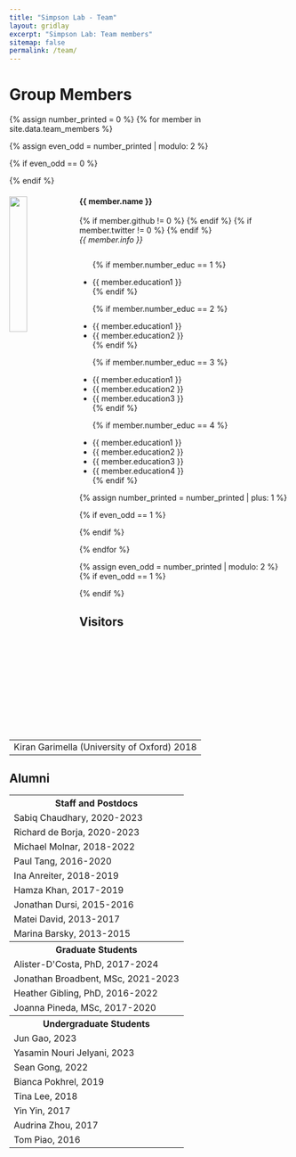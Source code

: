 ```yaml
---
title: "Simpson Lab - Team"
layout: gridlay
excerpt: "Simpson Lab: Team members"
sitemap: false
permalink: /team/
---
```


# Group Members

{% assign number_printed = 0 %}
{% for member in site.data.team_members %}

{% assign even_odd = number_printed | modulo: 2 %}

{% if even_odd == 0 %}
<div class="row">
{% endif %}

<div class="col-sm-6 clearfix">
  <img src="{{ site.url }}{{ site.baseurl }}/assets/teampic/{{ member.photo }}" class="img-responsive" width="25%" style="float: left" />
  <h4>{{ member.name }}</h4> 
  {% if member.github != 0 %}
  <a href="{{ member.github }}/"> <i class="fa fa-github" style="color:black; font-size:24px;"></i></a>
  {% endif %}
  {% if member.twitter != 0 %}
  <a href="{{ member.twitter }}/"> <i class="fa fa-twitter" style="color:#0084b4; font-size:24px;"></i></a>
  {% endif %}
  <br>
  <i>{{ member.info }}<br></i>
  <ul style="overflow: hidden">
  
  {% if member.number_educ == 1 %}
  <li> {{ member.education1 }} </li>
  {% endif %}
  
  {% if member.number_educ == 2 %}
  <li> {{ member.education1 }} </li>
  <li> {{ member.education2 }} </li>
  {% endif %}
  
  {% if member.number_educ == 3 %}
  <li> {{ member.education1 }} </li>
  <li> {{ member.education2 }} </li>
  <li> {{ member.education3 }} </li>
  {% endif %}
  
  {% if member.number_educ == 4 %}
  <li> {{ member.education1 }} </li>
  <li> {{ member.education2 }} </li>
  <li> {{ member.education3 }} </li>
  <li> {{ member.education4 }} </li>
  {% endif %}
  
  </ul>
</div>

{% assign number_printed = number_printed | plus: 1 %}

{% if even_odd == 1 %}
</div>
{% endif %}

{% endfor %}

{% assign even_odd = number_printed | modulo: 2 %}
{% if even_odd == 1 %}
</div>
{% endif %}

## Visitors

<table align="center" class="table table-condensed">
<tr>
    <td>Kiran Garimella (University of Oxford) 2018</td>
</tr>
</table>

## Alumni
<table align="center" class="table table-condensed">
<tr>
    <th>Staff and Postdocs</th>
</tr>
  <tr><td>Sabiq Chaudhary, 2020-2023</td></tr>
  <tr><td>Richard de Borja, 2020-2023</td></tr>
  <tr><td>Michael Molnar, 2018-2022</td></tr>
  <tr><td>Paul Tang, 2016-2020</td></tr>
  <tr><td>Ina Anreiter, 2018-2019</td></tr>
  <tr><td>Hamza Khan, 2017-2019</td></tr>
  <tr><td>Jonathan Dursi, 2015-2016</td></tr>
  <tr><td>Matei David, 2013-2017</td></tr>
  <tr><td>Marina Barsky, 2013-2015</td></tr>
<tr>
    <th>Graduate Students</th>
</tr>
  <tr><td>Alister-D'Costa, PhD, 2017-2024</td></tr>
  <tr><td>Jonathan Broadbent, MSc, 2021-2023</td></tr>
  <tr><td>Heather Gibling, PhD, 2016-2022</td></tr>
  <tr><td>Joanna Pineda, MSc, 2017-2020</td></tr>
<tr>
    <th>Undergraduate Students</th>
</tr>
  <tr><td>Jun Gao, 2023</td></tr>
  <tr><td>Yasamin Nouri Jelyani, 2023</td></tr>
  <tr><td>Sean Gong, 2022</td></tr>
  <tr><td>Bianca Pokhrel, 2019</td></tr>
  <tr><td>Tina Lee, 2018</td></tr>
  <tr><td>Yin Yin, 2017</td></tr>
  <tr><td>Audrina Zhou, 2017</td></tr>
  <tr><td>Tom Piao, 2016</td></tr>

</table>

<br />
